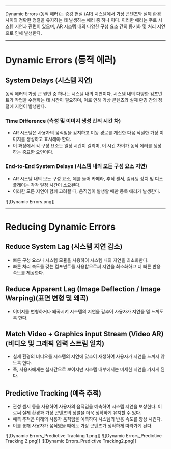 
---
Dynamic Errors (동적 에러)는 증강 현실 (AR) 시스템에서 가상 콘텐츠와 실제 환경 사이의 정확한 정렬을 유지하는 데 발생하는 에러 중 하나 이다. 이러한 에러는 주로 시스템 지연과 관련이 있으며, AR 시스템 내의 다양한 구성 요소 간의 동기화 및 처리 지연으로 인해 발생한다.

---
# Dynamic Errors (동적 에러)

## System Delays (시스템 지연)

동적 에러의 가장 큰 원인 중 하나는 시스템 내의 지연이다. 시스템 내의 다양한 컴포넌트가 작업을 수행하는 데 시간이 필요하며, 이로 인해 가상 콘텐츠와 실제 환경 간의 정렬에 지연이 발생한다.
### Time Difference (측정 및 이미지 생성 간의 시간 차)
- AR 시스템은 사용자의 움직임을 감지하고 이동 경로를 계산한 다음 적절한 가상 이미지를 생성하고 표시해야 한다.
- 이 과정에서 각 구성 요소는 일정 시간이 걸리며, 이 시간 차이가 동적 에러를 생성하는 중요한 요인이다.

### End-to-End System Delays (시스템 내의 모든 구성 요소 지연)
- AR 시스템 내의 모든 구성 요소, 예를 들어 카메라, 추적 센서, 컴퓨팅 장치 및 디스플레이는 각각 일정 시간이 소요된다.
- 이러한 모든 지연이 함께 고려될 때, 움직임이 발생할 때만 등록 에러가 발생한다.

![[Dynamic Errors.png]]

---
# Reducing Dynamic Errors

## Reduce System Lag (시스템 지연 감소)

- 빠른 구성 요소나 시스템 모듈을 사용하여 시스템 내의 지연을 최소화한다.
- 빠른 처리 속도를 갖는 컴포넌트를 사용함으로써 지연을 최소화하고 더 빠른 반응 속도를 제공한다.
## Reduce Apparent Lag (Image Deflection / Image Warping)(표면 변형 및 왜곡)

- 이미지를 변형하거나 왜곡시켜 시스템의 지연을 감추어 사용자가 지연을 덜 느끼도록 한다.
## Match Video + Graphics input Stream (Video AR) (비디오 및 그래픽 입력 스트림 일치)

- 실제 환경의 비디오를 시스템의 지연에 맞추어 재생하여 사용자가 지연을 느끼지 않도록 한다.
- 즉, 사용자에게는 실시간으로 보이지만 시스템 내부에서는 미세한 지연을 가지게 된다.
## Predictive Tracking (예측 추적)

- 관성 센서 등을 사용하여 사용자의 움직임을 예측하여 시스템 지연을 보상한다. 이로써 실제 환경과 가상 콘텐츠의 정렬을 더욱 정확하게 유지할 수 있다.
- 예측 추적은 미래의 사용자 움직임을 예측하여 시스템의 반응 속도를 향상 시킨다.
- 이를 통해 사용자가 움직였을 때에도 가상 콘텐츠가 정확하게 따라가게 된다.

![[Dynamic Errors_Predictive Tracking 1.png]]
![[Dynamic Errors_Predictive Tracking 2.png]]
![[Dynamic Errors_Predictive Tracking2.png]]